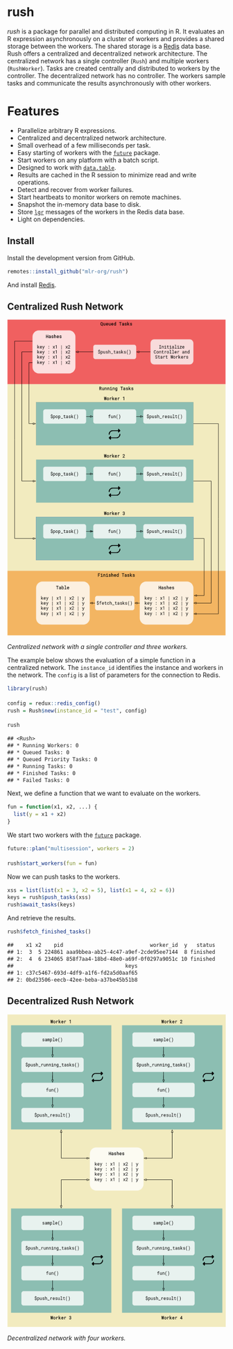
<!-- README.md is generated from README.Rmd. Please edit that file -->

# rush

*rush* is a package for parallel and distributed computing in R. It
evaluates an R expression asynchronously on a cluster of workers and
provides a shared storage between the workers. The shared storage is a
[Redis](https://redis.io) data base. Rush offers a centralized and
decentralized network architecture. The centralized network has a single
controller (`Rush`) and multiple workers (`RushWorker`). Tasks are
created centrally and distributed to workers by the controller. The
decentralized network has no controller. The workers sample tasks and
communicate the results asynchronously with other workers.

# Features

  - Parallelize arbitrary R expressions.
  - Centralized and decentralized network architecture.
  - Small overhead of a few milliseconds per task.
  - Easy starting of workers with the
    [`future`](https://future.futureverse.org/) package.
  - Start workers on any platform with a batch script.
  - Designed to work with
    [`data.table`](https://cran.r-project.org/web/packages/data.table/index.html).
  - Results are cached in the R session to minimize read and write
    operations.
  - Detect and recover from worker failures.
  - Start heartbeats to monitor workers on remote machines.
  - Snapshot the in-memory data base to disk.
  - Store
    [`lgr`](https://cran.r-project.org/web/packages/lgr/index.html)
    messages of the workers in the Redis data base.
  - Light on dependencies.

## Install

Install the development version from GitHub.

``` r
remotes::install_github("mlr-org/rush")
```

And install
[Redis](https://redis.io/docs/getting-started/installation/).

## Centralized Rush Network

![](man/figures/README-flow.png)

*Centralized network with a single controller and three workers.*

The example below shows the evaluation of a simple function in a
centralized network. The `instance_id` identifies the instance and
workers in the network. The `config` is a list of parameters for the
connection to Redis.

``` r
library(rush)

config = redux::redis_config()
rush = Rush$new(instance_id = "test", config)

rush
```

    ## <Rush>
    ## * Running Workers: 0
    ## * Queued Tasks: 0
    ## * Queued Priority Tasks: 0
    ## * Running Tasks: 0
    ## * Finished Tasks: 0
    ## * Failed Tasks: 0

Next, we define a function that we want to evaluate on the workers.

``` r
fun = function(x1, x2, ...) {
  list(y = x1 + x2)
}
```

We start two workers with the
[`future`](https://future.futureverse.org/) package.

``` r
future::plan("multisession", workers = 2)

rush$start_workers(fun = fun)
```

Now we can push tasks to the workers.

``` r
xss = list(list(x1 = 3, x2 = 5), list(x1 = 4, x2 = 6))
keys = rush$push_tasks(xss)
rush$await_tasks(keys)
```

And retrieve the results.

``` r
rush$fetch_finished_tasks()
```

    ##    x1 x2    pid                            worker_id  y   status
    ## 1:  3  5 224861 aaa9bbea-ab25-4c47-a9ef-2cde95ee7144  8 finished
    ## 2:  4  6 234065 858f7aa4-18bd-48e0-a69f-0f0297a9051c 10 finished
    ##                                    keys
    ## 1: c37c5467-693d-4df9-a1f6-fd2a5d0aaf65
    ## 2: 0bd23506-eecb-42ee-beba-a37be45b51b8

## Decentralized Rush Network

![](man/figures/README-flow-2.png)

*Decentralized network with four workers.*
